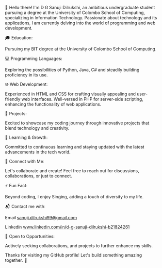 👋 Hello there! I'm D G Sanuji Dilrukshi, an ambitious undergraduate student pursuing a degree at the University of Colombo School of Computing, specializing in Information Technology. Passionate about technology and its applications, I am currently delving into the world of programming and web development.

🎓 Education:

Pursuing my BIT degree at the University of Colombo School of Computing.

💻 Programming Languages:

Exploring the possibilities of Python, Java, C# and steadily building proficiency in its use.

🌐 Web Development:

Experienced in HTML and CSS for crafting visually appealing and user-friendly web interfaces.
Well-versed in PHP for server-side scripting, enhancing the functionality of web applications.

🚀 Projects:

Excited to showcase my coding journey through innovative projects that blend technology and creativity.

🌱 Learning & Growth:

Committed to continuous learning and staying updated with the latest advancements in the tech world.

🤝 Connect with Me:

Let's collaborate and create! Feel free to reach out for discussions, collaborations, or just to connect.

⚡ Fun Fact:

Beyond coding, I enjoy Singing, adding a touch of diversity to my life.

📬 Contact me with:

Email 
sanuji.dilrukshi99@gmail.com

Linkedin 
www.linkedin.com/in/d-g-sanuji-dilrukshi-b21824261

🌟 Open to Opportunities:

Actively seeking collaborations, and projects to further enhance my skills.

Thanks for visiting my GitHub profile! Let's build something amazing together. 🚀
<!---
sanujidilrukshi99/sanujidilrukshi99 is a ✨ special ✨ repository because its `README.md` (this file) appears on your GitHub profile.
You can click the Preview link to take a look at your changes.
--->
